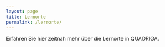 ```yaml
---
layout: page
title: Lernorte
permalink: /lernorte/
---
```


Erfahren Sie hier zeitnah mehr über die Lernorte in QUADRIGA.
